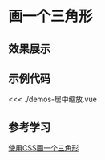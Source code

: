 # 画一个三角形

## 效果展示


<DemosTriangle />
<script setup>
import DemosTriangle from './demos-居中缩放.vue'
</script>


## 示例代码

<<< ./demos-居中缩放.vue


## 参考学习


[使用CSS画一个三角形](https://blog.csdn.net/weixin_36270908/article/details/98947183)
